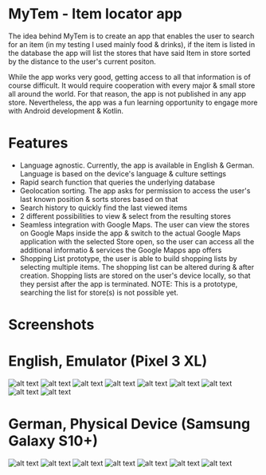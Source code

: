 # MyTem - Item locator app

The idea behind MyTem is to create an app that enables the user to search for an item (in my testing I used mainly food & drinks), if the item is listed in the database
the app will list the stores that have said Item in store sorted by the distance to the user's current positon.

While the app works very good, getting access to all that information is of course difficult. It would require cooperation with every major & small store all around the 
world. For that reason, the app is not published in any app store.
Nevertheless, the app was a fun learning opportunity to engage more with Android development & Kotlin.

# Features
- Language agnostic. Currently, the app is available in English & German. Language is based on the device's language & culture settings
- Rapid search function that queries the underlying database
- Geolocation sorting. The app asks for permission to access the user's last known position & sorts stores based on that
- Search history to quickly find the last viewed items
- 2 different possibilities to view & select from the resulting stores
- Seamless integration with Google Maps. The user can view the stores on Google Maps inside the app & switch to the actual Google Maps application with the selected
  Store open, so the user can access all the additional informatio & services the Google Mapps app offers
- Shopping List prototype, the user is able to build shopping lists by selecting multiple items. The shopping list can be altered during & after creation.
  Shopping lists are stored on the user's device locally, so that they persist after the app is terminated.
  NOTE: This is a prototype, searching the list for store(s) is not possible yet.
  
  
# Screenshots
# English, Emulator (Pixel 3 XL)

![alt text](https://github.com/LifeIsGoodMI/MyTem/blob/master/Screenshots/English_Emulator/Screenshot_1626888296.png)
![alt text](https://github.com/LifeIsGoodMI/MyTem/blob/master/Screenshots/English_Emulator/Screenshot_1626888306.png)
![alt text](https://github.com/LifeIsGoodMI/MyTem/blob/master/Screenshots/English_Emulator/Screenshot_1626888313.png)
![alt text](https://github.com/LifeIsGoodMI/MyTem/blob/master/Screenshots/English_Emulator/Screenshot_1626888328.png)
![alt text](https://github.com/LifeIsGoodMI/MyTem/blob/master/Screenshots/English_Emulator/Screenshot_1626888344.png)
![alt text](https://github.com/LifeIsGoodMI/MyTem/blob/master/Screenshots/English_Emulator/Screenshot_1626888355.png)
![alt text](https://github.com/LifeIsGoodMI/MyTem/blob/master/Screenshots/English_Emulator/Screenshot_1626888368.png)
![alt text](https://github.com/LifeIsGoodMI/MyTem/blob/master/Screenshots/English_Emulator/Screenshot_1626888395.png)
![alt text](https://github.com/LifeIsGoodMI/MyTem/blob/master/Screenshots/English_Emulator/Screenshot_1626888401.png)



# German, Physical Device (Samsung Galaxy S10+)

![alt text](https://github.com/LifeIsGoodMI/MyTem/blob/master/Screenshots/German_PhysicalDevice/Screenshot_20210721-190521_MyTem.jpg)
![alt text](https://github.com/LifeIsGoodMI/MyTem/blob/master/Screenshots/German_PhysicalDevice/Screenshot_20210721-190526_MyTem.jpg)
![alt text](https://github.com/LifeIsGoodMI/MyTem/blob/master/Screenshots/German_PhysicalDevice/Screenshot_20210721-190532_MyTem.jpg)
![alt text](https://github.com/LifeIsGoodMI/MyTem/blob/master/Screenshots/German_PhysicalDevice/Screenshot_20210721-190617_MyTem.jpg)
![alt text](https://github.com/LifeIsGoodMI/MyTem/blob/master/Screenshots/German_PhysicalDevice/Screenshot_20210721-190628_MyTem.jpg)
![alt text](https://github.com/LifeIsGoodMI/MyTem/blob/master/Screenshots/German_PhysicalDevice/Screenshot_20210721-190740_MyTem.jpg)
![alt text](https://github.com/LifeIsGoodMI/MyTem/blob/master/Screenshots/German_PhysicalDevice/Screenshot_20210721-190755_MyTem.jpg)
